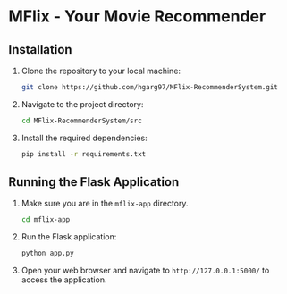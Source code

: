 # MFlix - Your Movie Recommender

## Installation

1. Clone the repository to your local machine:

   ```bash
   git clone https://github.com/hgarg97/MFlix-RecommenderSystem.git
   ```

2. Navigate to the project directory:

   ```bash
   cd MFlix-RecommenderSystem/src
   ```

3. Install the required dependencies:

   ```bash
   pip install -r requirements.txt
   ```

## Running the Flask Application

1. Make sure you are in the `mflix-app` directory.

   ```bash
   cd mflix-app
   ```

2. Run the Flask application:

   ```bash
   python app.py
   ```

3. Open your web browser and navigate to `http://127.0.0.1:5000/` to access the application.
